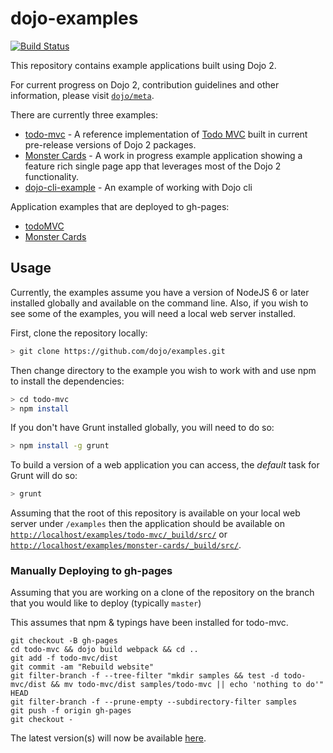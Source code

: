 # dojo-examples

[![Build Status](https://travis-ci.org/dojo/examples.svg?branch=master)](https://travis-ci.org/dojo/examples)

This repository contains example applications built using Dojo 2.

For current progress on Dojo 2, contribution guidelines and other information, please visit [`dojo/meta`](https://github.com/dojo/meta).

There are currently three examples:

- [todo-mvc](./examples/tree/master/todo-mvc) - A reference implementation of [Todo MVC](http://todomvc.com/) built in current pre-release versions of Dojo 2 packages.
- [Monster Cards](./examples/tree/master/monster-cards) - A work in progress example application showing a feature rich single page app that leverages most of the Dojo 2 functionality.
- [dojo-cli-example](./examples/tree/master/dojo-cli-example) - An example of working with Dojo cli

Application examples that are deployed to gh-pages:

 - [todoMVC](https://dojo.github.io/examples/todo-mvc)
 - [Monster Cards](https://dojo.github.io/examples/monster-cards)

## Usage

Currently, the examples assume you have a version of NodeJS 6 or later installed globally and available on the command line.  Also, if you wish to see some of the examples, you will need a local web server installed.

First, clone the repository locally:

```sh
> git clone https://github.com/dojo/examples.git
```

Then change directory to the example you wish to work with and use npm to install the dependencies:

```sh
> cd todo-mvc
> npm install
```

If you don't have Grunt installed globally, you will need to do so:

```sh
> npm install -g grunt
```

To build a version of a web application you can access, the *default* task for Grunt will do so:

```sh
> grunt
```

Assuming that the root of this repository is available on your local web server under `/examples` then the
application should be available on [`http://localhost/examples/todo-mvc/_build/src/`](http://localhost/examples/todo-mvc/_build/src/) or [`http://localhost/examples/monster-cards/_build/src/`](http://localhost/examples/monster-cards/_build/src/).

### Manually Deploying to gh-pages

Assuming that you are working on a clone of the repository on the branch that you would like to deploy (typically `master`)

This assumes that npm & typings have been installed for todo-mvc.

```shell
git checkout -B gh-pages
cd todo-mvc && dojo build webpack && cd ..
git add -f todo-mvc/dist
git commit -am "Rebuild website"
git filter-branch -f --tree-filter "mkdir samples && test -d todo-mvc/dist && mv todo-mvc/dist samples/todo-mvc || echo 'nothing to do'" HEAD
git filter-branch -f --prune-empty --subdirectory-filter samples
git push -f origin gh-pages
git checkout -
```

The latest version(s) will now be available [here](https://dojo.github.io/examples).